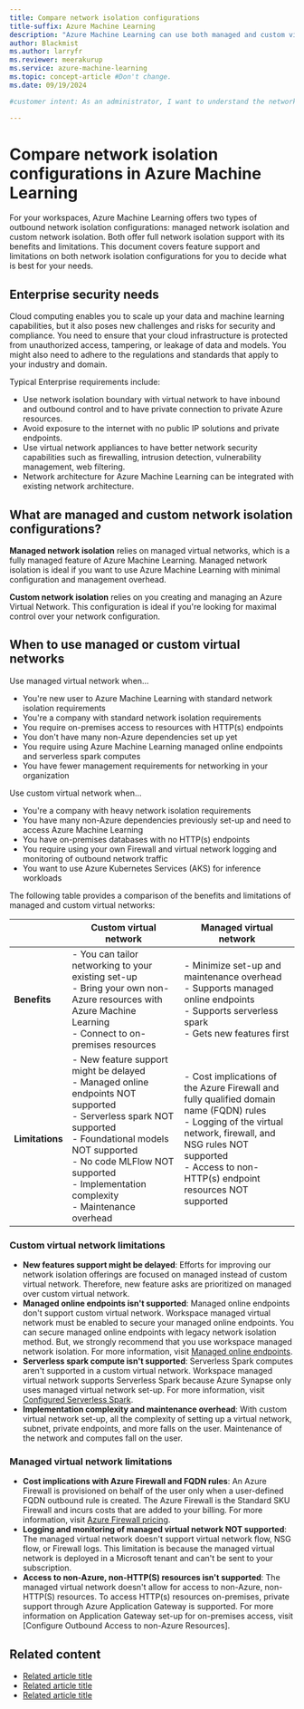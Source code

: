```yaml
---
title: Compare network isolation configurations
title-suffix: Azure Machine Learning
description: "Azure Machine Learning can use both managed and custom virtual networks for network isolation. Learn about the differences between the two configurations."
author: Blackmist
ms.author: larryfr
ms.reviewer: meerakurup
ms.service: azure-machine-learning
ms.topic: concept-article #Don't change.
ms.date: 09/19/2024

#customer intent: As an administrator, I want to understand the network isolation options so that I can plan my infrastructure.

---
```


# Compare network isolation configurations in Azure Machine Learning

For your workspaces, Azure Machine Learning offers two types of outbound network isolation configurations: managed network isolation and custom network isolation. Both offer full network isolation support with its benefits and limitations. This document covers feature support and limitations on both network isolation configurations for you to decide what is best for your needs.

## Enterprise security needs

Cloud computing enables you to scale up your data and machine learning capabilities, but it also poses new challenges and risks for security and compliance. You need to ensure that your cloud infrastructure is protected from unauthorized access, tampering, or leakage of data and models. You might also need to adhere to the regulations and standards that apply to your industry and domain.  

Typical Enterprise requirements include:  

- Use network isolation boundary with virtual network to have inbound and outbound control and to have private connection to private Azure resources.
- Avoid exposure to the internet with no public IP solutions and private endpoints.
- Use virtual network appliances to have better network security capabilities such as firewalling, intrusion detection, vulnerability management, web filtering.
- Network architecture for Azure Machine Learning can be integrated with existing network architecture.

## What are managed and custom network isolation configurations?

__Managed network isolation__ relies on managed virtual networks, which is a fully managed feature of Azure Machine Learning. Managed network isolation is ideal if you want to use Azure Machine Learning with minimal configuration and management overhead. 

__Custom network isolation__ relies on you creating and managing an Azure Virtual Network. This configuration is ideal if you're looking for maximal control over your network configuration.

## When to use managed or custom virtual networks

Use managed virtual network when… 
- You're new user to Azure Machine Learning with standard network isolation requirements
- You're a company with standard network isolation requirements
- You require on-premises access to resources with HTTP(s) endpoints
- You don't have many non-Azure dependencies set up yet
- You require using Azure Machine Learning managed online endpoints and serverless spark computes
- You have fewer management requirements for networking in your organization

Use custom virtual network when… 
- You're a company with heavy network isolation requirements
- You have many non-Azure dependencies previously set-up and need to access Azure Machine Learning
- You have on-premises databases with no HTTP(s) endpoints
- You require using your own Firewall and virtual network logging and monitoring of outbound network traffic
- You want to use Azure Kubernetes Services (AKS) for inference workloads

The following table provides a comparison of the benefits and limitations of managed and custom virtual networks:

| | Custom virtual network | Managed virtual network |
| --- | --- | --- |
| __Benefits__ | - You can tailor networking to your existing set-up</br>- Bring your own non-Azure resources with Azure Machine Learning</br>- Connect to on-premises resources | - Minimize set-up and maintenance overhead</br>- Supports managed online endpoints</br>- Supports serverless spark</br>- Gets new features first |
| __Limitations__ | - New feature support might be delayed</br>- Managed online endpoints NOT supported</br>- Serverless spark NOT supported</br>- Foundational models NOT supported</br>- No code MLFlow NOT supported</br>- Implementation complexity</br>- Maintenance overhead | - Cost implications of the Azure Firewall and fully qualified domain name (FQDN) rules</br>- Logging of the virtual network, firewall, and NSG rules NOT supported</br>- Access to non-HTTP(s) endpoint resources NOT supported |

### Custom virtual network limitations

- __New features support might be delayed__: Efforts for improving our network isolation offerings are focused on managed instead of custom virtual network. Therefore, new feature asks are prioritized on managed over custom virtual network.
- __Managed online endpoints isn't supported__: Managed online endpoints don't support custom virtual network. Workspace managed virtual network must be enabled to secure your managed online endpoints. You can secure managed online endpoints with legacy network isolation method. But, we strongly recommend that you use workspace managed network isolation. For more information, visit [Managed online endpoints](concept-online-endpoints.md).
- __Serverless spark compute isn't supported__: Serverless Spark computes aren't supported in a custom virtual network. Workspace managed virtual network supports Serverless Spark because Azure Synapse only uses managed virtual network set-up. For more information, visit [Configured Serverless Spark](apache-spark-azure-ml-concepts.md#serverless-spark-compute).
- __Implementation complexity and maintenance overhead__: With custom virtual network set-up, all the complexity of setting up a virtual network, subnet, private endpoints, and more falls on the user. Maintenance of the network and computes fall on the user.

### Managed virtual network limitations

- __Cost implications with Azure Firewall and FQDN rules__: An Azure Firewall is provisioned on behalf of the user only when a user-defined FQDN outbound rule is created. The Azure Firewall is the Standard SKU Firewall and incurs costs that are added to your billing. For more information, visit [Azure Firewall pricing](https://azure.microsoft.com/pricing/details/azure-firewall). 
- __Logging and monitoring of managed virtual network NOT supported__: The managed virtual network doesn't support virtual network flow, NSG flow, or Firewall logs. This limitation is because the managed virtual network is deployed in a Microsoft tenant and can't be sent to your subscription. 
- __Access to non-Azure, non-HTTP(S) resources isn't supported__: The managed virtual network doesn't allow for access to non-Azure, non-HTTP(S) resources. To access HTTP(s) resources on-premises, private support through Azure Application Gateway is supported. For more information on Application Gateway set-up for on-premises access, visit [Configure Outbound Access to non-Azure Resources].

## Related content

- [Related article title](link.md)
- [Related article title](link.md)
- [Related article title](link.md)

<!-- Optional: Related content - H2

Consider including a "Related content" H2 section that 
lists links to 1 to 3 articles the user might find helpful.

-->

<!--

Remove all comments except the customer intent
before you sign off or merge to the main branch.

-->